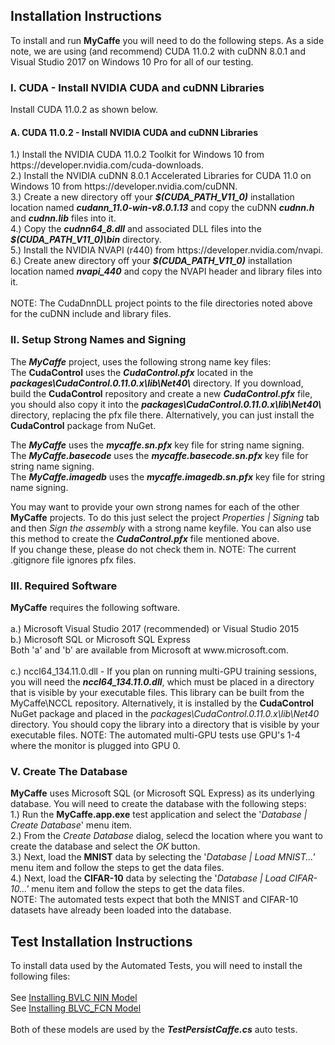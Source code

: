 <H2>Installation Instructions</H2>
To install and run <b>MyCaffe</b> you will need to do the following steps.  As a side note, we are using (and recommend) CUDA 11.0.2 with cuDNN 8.0.1 and Visual Studio 2017 on Windows 10 Pro for all of our testing.
</br>
<H3>I. CUDA - Install NVIDIA CUDA and cuDNN Libraries</H3>
Install CUDA 11.0.2 as shown below.
<H4>A. CUDA 11.0.2 - Install NVIDIA CUDA and cuDNN Libraries</H4>
1.) Install the NVIDIA CUDA 11.0.2 Toolkit for Windows 10 from https://developer.nvidia.com/cuda-downloads. 
</br>2.) Install the NVIDIA cuDNN 8.0.1 Accelerated Libraries for CUDA 11.0 on Windows 10 from https://developer.nvidia.com/cuDNN.
</br>3.) Create a new directory off your <b><i>$(CUDA_PATH_V11_0)</i></b> installation location named <b><i>cudann_11.0-win-v8.0.1.13</i></b> and copy the cuDNN <b><i>cudnn.h</i></b> and <b><i>cudnn.lib</i></b> files into it.
</br>4.) Copy the <b><i>cudnn64_8.dll</i></b> and associated DLL files into the <b><i>$(CUDA_PATH_V11_0)\bin</i></b> directory.
</br>5.) Install the NVIDIA NVAPI (r440) from https://developer.nvidia.com/nvapi.
</br>6.) Create anew directory off your <b><i>$(CUDA_PATH_V11_0)</i></b> installation location named <b><i>nvapi_440</i></b> and copy the NVAPI header and library files into it.
</br>
</br>NOTE: The CudaDnnDLL project points to the file directories noted above for the cuDNN include and library files.  

<H3>II. Setup Strong Names and Signing</H3>
The <b><i>MyCaffe</i></b> project, uses the following strong name key files:
</br>The <b>CudaControl</b> uses the <b><i>CudaControl.pfx</i></b> located in the <b><i>packages\CudaControl.0.11.0.x\lib\Net40\</i></b> directory.  
If you download, build the <b>CudaControl</b> repository and create a new <b><i>CudaControl.pfx</i></b> file, you should also copy it into the 
<b><i>packages\CudaControl.0.11.0.x\lib\Net40\</i></b> directory, replacing the pfx file there.  Alternatively, you can just install 
the <b>CudaControl</b> package from NuGet.
</p>
The <b><i>MyCaffe</i></b> uses the <b><i>mycaffe.sn.pfx</i></b> key file for string name signing.
</br>The <b><i>MyCaffe.basecode</i></b> uses the <b><i>mycaffe.basecode.sn.pfx</i></b> key file for string name signing.
</br>The <b><i>MyCaffe.imagedb</i></b> uses the <b><i>mycaffe.imagedb.sn.pfx</i></b> key file for string name signing.
</p>
You may want to provide your own strong names for each of the other <b>MyCaffe</b> projects.  To do this just select the project <i>Properties | Signing</i> tab and
then <i>Sign the assembly</i> with a strong name keyfile.  You can also use this method to create the <b><i>CudaControl.pfx</i></b> file mentioned above.
</br>If you change these, please do not check them in.  NOTE: The current .gitignore file ignores pfx files.

<H3>III. Required Software</H3>
<b>MyCaffe</b> requires the following software.
</br>
</br>a.) Microsoft Visual Studio 2017 (recommended) or Visual Studio 2015
</br>b.) Microsoft SQL or Microsoft SQL Express
</br>Both 'a' and 'b' are available from Microsoft at www.microsoft.com.
</br>
</br>c.) nccl64_134.11.0.dll - If you plan on running multi-GPU training sessions, you will need the <b><i>nccl64_134.11.0.dll</i></b>, which must be placed
in a directory that is visible by your executable files.  This library can be built from the MyCaffe\NCCL repository.  Alternatively, it is installed
by the <b>CudaControl</b> NuGet package and placed in the <i>packages\CudaControl.0.11.0.x\lib\Net40</i> directory.  You should copy the library into
a directory that is visible by your executable files.  NOTE: The automated multi-GPU tests use GPU's 1-4 where the monitor is plugged into GPU 0.
</br>
<H3>V. Create The Database</H3>
<b>MyCaffe</b> uses Microsoft SQL (or Microsoft SQL Express) as its underlying database.  You will need to create the database with the following steps:
</br>1.) Run the <b>MyCaffe.app.exe</b> test application and select the '<i>Database | Create Database</i>' menu item.
</br>2.) From the <i>Create Database</i> dialog, selecd the location where you want to create the database and select the <i>OK</i> button.
</br>3.) Next, load the <b>MNIST</b> data by selecting the '<i>Database | Load MNIST...'</i> menu item and follow the steps to get the data files.
</br>4.) Next, load the <b>CIFAR-10</b> data by selecting the '<i>Database | Load CIFAR-10...'</i> menu item and follow the steps to get the data files.
</br>NOTE: The automated tests expect that both the MNIST and CIFAR-10 datasets have already been loaded into the database.
<H2>Test Installation Instructions</H2>
To install data used by the Automated Tests, you will need to install the following files:
</br>
</br>See <a href=".\MyCaffe.test\test_data\models\bvlc_nin\INSTALL.md">Installing BVLC NIN Model</a>
</br>See <a href=".\MyCaffe.test\test_data\models\voc_fcns32\INSTALL.md">Installing BLVC_FCN Model</a>
</br>
</br>Both of these models are used by the <b><i>TestPersistCaffe.cs</i></b> auto tests.

